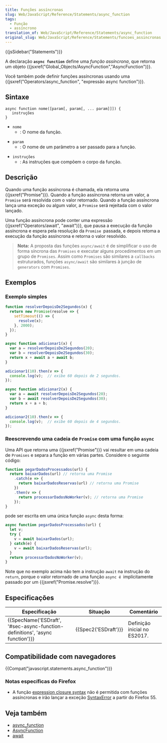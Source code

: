 ```yaml
---
title: Funções assíncronas
slug: Web/JavaScript/Reference/Statements/async_function
tags:
  - Função
  - assíncrono
translation_of: Web/JavaScript/Reference/Statements/async_function
original_slug: Web/JavaScript/Reference/Statements/funcoes_assincronas
---
```

{{jsSidebar("Statements")}}

A declaração **`async function`** define uma _função assíncrona_, que retorna um objeto {{jsxref("Global_Objects/AsyncFunction","AsyncFunction")}}.

Você também pode definir funções assíncronas usando uma {{jsxref("Operators/async_function", "expressão async function")}}.

## Sintaxe

```
async function nome([param[, param[, ... param]]]) {
   instruções
}
```

- `nome`
  - : O nome da função.

<!---->

- `param`
  - : O nome de um parâmetro a ser passado para a função.

<!---->

- `instruções`
  - : As instruções que compõem o corpo da função.

## Descrição

Quando uma função assíncrona é chamada, ela retorna uma {{jsxref("Promise")}}. Quando a função assíncrona retorna um valor, a `Promise` será resolvida com o valor retornado. Quando a função assíncrona lança uma exceção ou algum valor, a `Promise` será rejeitada com o valor lançado.

Uma função assíncrona pode conter uma expressão {{jsxref("Operators/await", "await")}}, que pausa a execução da função assíncrona e espera pela resolução da `Promise `passada, e depois retoma a execução da função assíncrona e retorna o valor resolvido.

> **Nota:** A proposta das funções `async/await` é de simplificar o uso de forma síncrona das `Promises` e executar alguns procedimentos em um grupo de `Promises`. Assim como `Promises` são similares a `callbacks` estruturados, funções `async/await` são similares à junção de `generators` com `Promises`.

## Exemplos

### Exemplo simples

```js
function resolverDepoisDe2Segundos(x) {
  return new Promise(resolve => {
    setTimeout(() => {
      resolve(x);
    }, 2000);
  });
}

async function adicionar1(x) {
  var a = resolverDepoisDe2Segundos(20);
  var b = resolverDepoisDe2Segundos(30);
  return x + await a + await b;
}

adicionar1(10).then(v => {
  console.log(v);  // exibe 60 depois de 2 segundos.
});

async function adicionar2(x) {
  var a = await resolverDepoisDe2Segundos(20);
  var b = await resolverDepoisDe2Segundos(30);
  return x + a + b;
}

adicionar2(10).then(v => {
  console.log(v);  // exibe 60 depois de 4 segundos.
});
```

### Reescrevendo uma cadeia de `Promise` com uma função `async`

Uma API que retorna uma {{jsxref("Promise")}} vai resultar em uma cadeia de `Promises` e separa a função em várias partes. Considere o seguinte código:

```js
function pegarDadosProcessados(url) {
  return baixarDados(url) // retorna uma Promise
    .catch(e => {
      return baixarDadosReservas(url) // retorna uma Promise
    })
    .then(v => {
      return processarDadosNoWorker(v); // retorna uma Promise
    });
}
```

pode ser escrita em uma única função `async` desta forma:

```js
async function pegarDadosProcessados(url) {
  let v;
  try {
    v = await baixarDados(url);
  } catch(e) {
    v = await baixarDadosReservas(url);
  }
  return processarDadosNoWorker(v);
}
```

Note que no exemplo acima não tem a instrução `await` na instrução do `return`, porque o valor retornado de uma função `async é `implícitamente passado por um {{jsxref("Promise.resolve")}}.

## Especificações

| Especificação                                                                                        | Situação                     | Comentário                   |
| ---------------------------------------------------------------------------------------------------- | ---------------------------- | ---------------------------- |
| {{SpecName('ESDraft', '#sec-async-function-definitions', 'async function')}} | {{Spec2('ESDraft')}} | Definição inicial no ES2017. |

## Compatibilidade com navegadores

{{Compat("javascript.statements.async_function")}}

### Notas específicas do Firefox

- A função [expression closure syntax](/pt-BR/docs/Web/JavaScript/Reference/Operators/Expression_closures) não é permitida com funções assíncronas e irão lançar a exceção [SyntaxError](/pt-BR/docs/Web/JavaScript/Reference/Global_Objects/SyntaxError) a partir do Firefox 55.

## Veja também

- [async_function](/pt-BR/docs/Web/JavaScript/Reference/Operators/async_function)
- [AsyncFunction](/pt-BR/docs/Web/JavaScript/Reference/Global_Objects/AsyncFunction)
- [await](/pt-BR/docs/Web/JavaScript/Reference/Operators/await)

